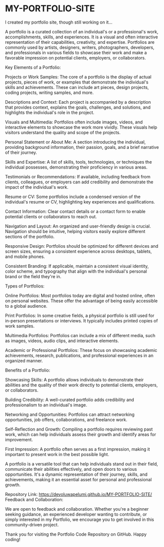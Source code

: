 # MY-PORTFOLIO-SITE
I created my portfolio site, though still working on it...


A portfolio is a curated collection of an individual's or a professional's work, accomplishments, skills, and experiences. It is a visual and often interactive representation of their capabilities, creativity, and expertise. Portfolios are commonly used by artists, designers, writers, photographers, developers, and professionals in various fields to showcase their work and make a favorable impression on potential clients, employers, or collaborators.

Key Elements of a Portfolio:

Projects or Work Samples: The core of a portfolio is the display of actual projects, pieces of work, or examples that demonstrate the individual's skills and achievements. These can include art pieces, design projects, coding projects, writing samples, and more.

Descriptions and Context: Each project is accompanied by a description that provides context, explains the goals, challenges, and solutions, and highlights the individual's role in the project.

Visuals and Multimedia: Portfolios often include images, videos, and interactive elements to showcase the work more vividly. These visuals help visitors understand the quality and scope of the projects.

Personal Statement or About Me: A section introducing the individual, providing background information, their passion, goals, and a brief narrative of their journey.

Skills and Expertise: A list of skills, tools, technologies, or techniques the individual possesses, demonstrating their proficiency in various areas.

Testimonials or Recommendations: If available, including feedback from clients, colleagues, or employers can add credibility and demonstrate the impact of the individual's work.

Resume or CV: Some portfolios include a condensed version of the individual's resume or CV, highlighting key experiences and qualifications.

Contact Information: Clear contact details or a contact form to enable potential clients or collaborators to reach out.

Navigation and Layout: An organized and user-friendly design is crucial. Navigation should be intuitive, helping visitors easily explore different sections of the portfolio.

Responsive Design: Portfolios should be optimized for different devices and screen sizes, ensuring a consistent experience across desktops, tablets, and mobile phones.

Consistent Branding: If applicable, maintain a consistent visual identity, color scheme, and typography that align with the individual's personal brand or the field they're in.

Types of Portfolios:

Online Portfolios: Most portfolios today are digital and hosted online, often on personal websites. These offer the advantage of being easily accessible to a global audience.

Print Portfolios: In some creative fields, a physical portfolio is still used for in-person presentations or interviews. It typically includes printed copies of work samples.

Multimedia Portfolios: Portfolios can include a mix of different media, such as images, videos, audio clips, and interactive elements.

Academic or Professional Portfolios: These focus on showcasing academic achievements, research, publications, and professional experiences in an organized manner.

Benefits of a Portfolio:

Showcasing Skills: A portfolio allows individuals to demonstrate their abilities and the quality of their work directly to potential clients, employers, or collaborators.

Building Credibility: A well-curated portfolio adds credibility and professionalism to an individual's image.

Networking and Opportunities: Portfolios can attract networking opportunities, job offers, collaborations, and freelance work.

Self-Reflection and Growth: Compiling a portfolio requires reviewing past work, which can help individuals assess their growth and identify areas for improvement.

First Impression: A portfolio often serves as a first impression, making it important to present work in the best possible light.

A portfolio is a versatile tool that can help individuals stand out in their field, communicate their abilities effectively, and open doors to various opportunities. It's a dynamic representation of their journey, skills, and achievements, making it an essential asset for personal and professional growth.


Repository Link: https://devoluwapelumi.github.io/MY-PORTFOLIO-SITE/
Feedback and Collaboration:

We are open to feedback and collaboration. Whether you're a beginner seeking guidance, an experienced developer wanting to contribute, or simply interested in my Portfolio, we encourage you to get involved in this community-driven project.

Thank you for visiting the Portfolio Code Repository on GitHub. Happy coding!
